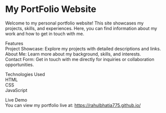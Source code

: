 # My PortFolio Website

Welcome to my personal portfolio website! This site showcases my projects, skills, and experiences. Here, you can find information about my work and how to get in touch with me.<br>

Features <br>
Project Showcase: Explore my projects with detailed descriptions and links.<br>
About Me: Learn more about my background, skills, and interests.<br>
Contact Form: Get in touch with me directly for inquiries or collaboration opportunities.<br>

Technologies Used<br>
HTML<br>
CSS<br>
JavaScript<br>

Live Demo<br>
You can view my portfolio live at: https://rahulbhatia775.github.io/ <br>


